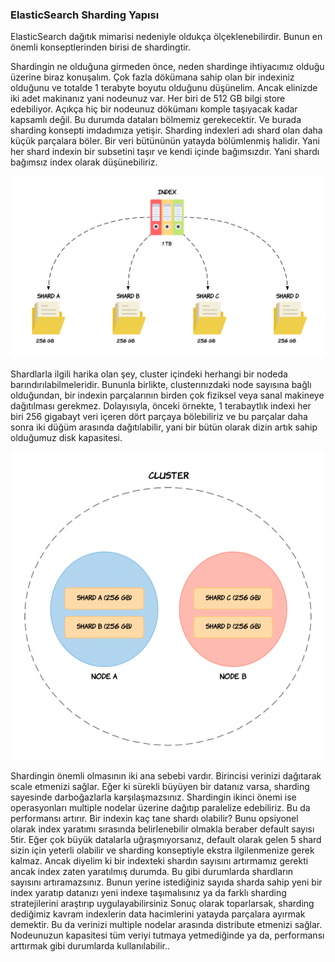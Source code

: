 ### ElasticSearch Sharding Yapısı

ElasticSearch dağıtık mimarisi nedeniyle oldukça ölçeklenebilirdir. Bunun en önemli konseptlerinden birisi de shardingtir.

Shardingin ne olduğuna girmeden önce, neden shardinge ihtiyacımız olduğu üzerine biraz konuşalım. Çok fazla dökümana sahip olan bir indexiniz olduğunu ve totalde 1 terabyte boyutu olduğunu düşünelim. Ancak elinizde iki adet makinanız yani nodeunuz var. Her
biri de 512 GB bilgi store edebiliyor. Açıkça hiç bir nodeunuz dökümanı komple taşıyacak kadar kapsamlı değil. Bu durumda dataları bölmemiz gerekecektir. Ve burada sharding konsepti imdadımıza yetişir. Sharding indexleri adı shard olan daha küçük parçalara
böler. Bir veri bütününün yatayda bölümlenmiş halidir. Yani her shard indexin bir subsetini taşır ve kendi içinde bağımsızdır. Yani shardı bağımsız index olarak düşünebiliriz.

![sharding.png](images%2Fsharding.png)

Shardlarla ilgili harika olan şey, cluster içindeki herhangi bir nodeda barındırılabilmeleridir. Bununla birlikte, clusterınızdaki node sayısına bağlı olduğundan, bir indexin parçalarının birden çok fiziksel veya sanal makineye dağıtılması gerekmez.
Dolayısıyla, önceki örnekte, 1 terabaytlık indexi her biri 256 gigabayt veri içeren dört parçaya bölebiliriz ve bu parçalar daha sonra iki düğüm arasında dağıtılabilir, yani bir bütün olarak dizin artık sahip olduğumuz disk kapasitesi.

![sharding-1.png](images%2Fsharding-1.png)

Shardingin önemli olmasının iki ana sebebi vardır. Birincisi verinizi dağıtarak scale etmenizi sağlar. Eğer ki sürekli büyüyen bir datanız varsa, sharding sayesinde darboğazlarla karşılaşmazsınız. Shardingin ikinci önemi ise operasyonları multiple nodelar
üzerine dağıtıp paralelize edebiliriz. Bu da performansı artırır.
Bir indexin kaç tane shardı olabilir? Bunu opsiyonel olarak index yaratımı sırasında belirlenebilir olmakla beraber default sayısı 5tir. Eğer çok büyük datalarla uğraşmıyorsanız, default olarak gelen 5 shard sizin için yeterli olabilir ve sharding konseptiyle
ekstra ilgilenmenize gerek kalmaz. Ancak diyelim ki bir indexteki shardın sayısını artırmamız gerekti ancak index zaten yaratılmış durumda. Bu gibi durumlarda shardların sayısını artıramazsınız. Bunun yerine istediğiniz sayıda sharda sahip yeni bir index
yaratıp datanızı yeni indexe taşımalısınız ya da farklı sharding stratejilerini araştırıp uygulayabilirsiniz
Sonuç olarak toparlarsak, sharding dediğimiz kavram indexlerin data hacimlerini yatayda parçalara ayırmak demektir. Bu da verinizi multiple nodelar arasında distribute etmenizi sağlar. Nodeunuzun kapasitesi tüm veriyi tutmaya yetmediğinde ya da, performansı
arttırmak gibi durumlarda kullanılabilir..
